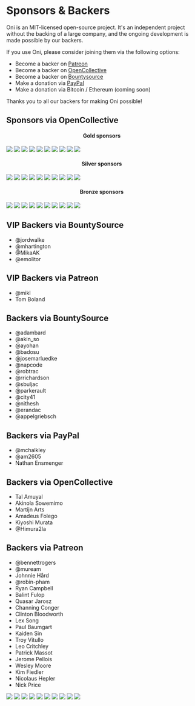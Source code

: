 # Sponsors & Backers

Oni is an MIT-licensed open-source project. It's an independent project without the backing of a large company, and the ongoing development is made possible by our backers.

If you use Oni, please consider joining them via the following options:

* Become a backer on [Patreon](https://patreon.com/onivim)
* Become a backer on [OpenCollective](https://opencollective.com/oni#backer)
* Become a backer on [Bountysource](https://salt.bountysource.com/teams/oni)
* Make a donation via [PayPal](https://www.paypal.me/bryphe/25)
* Make a donation via Bitcoin / Ethereum (coming soon)

Thanks you to all our backers for making Oni possible!

## Sponsors via OpenCollective

<h4 align="center">Gold sponsors</h4>

<a href="https://opencollective.com/oni/tiers/gold-sponsor/0/website" target="_blank"><img src="https://opencollective.com/oni/tiers/gold-sponsor/0/avatar.png"></a>
<a href="https://opencollective.com/oni/tiers/gold-sponsor/1/website" target="_blank"><img src="https://opencollective.com/oni/tiers/gold-sponsor/1/avatar.png"></a>
<a href="https://opencollective.com/oni/tiers/gold-sponsor/2/website" target="_blank"><img src="https://opencollective.com/oni/tiers/gold-sponsor/2/avatar.png"></a>
<a href="https://opencollective.com/oni/tiers/gold-sponsor/3/website" target="_blank"><img src="https://opencollective.com/oni/tiers/gold-sponsor/3/avatar.png"></a>
<a href="https://opencollective.com/oni/tiers/gold-sponsor/4/website" target="_blank"><img src="https://opencollective.com/oni/tiers/gold-sponsor/4/avatar.png"></a>
<a href="https://opencollective.com/oni/tiers/gold-sponsor/5/website" target="_blank"><img src="https://opencollective.com/oni/tiers/gold-sponsor/5/avatar.png"></a>
<a href="https://opencollective.com/oni/tiers/gold-sponsor/6/website" target="_blank"><img src="https://opencollective.com/oni/tiers/gold-sponsor/6/avatar.png"></a>
<a href="https://opencollective.com/oni/tiers/gold-sponsor/7/website" target="_blank"><img src="https://opencollective.com/oni/tiers/gold-sponsor/7/avatar.png"></a>
<a href="https://opencollective.com/oni/tiers/gold-sponsor/8/website" target="_blank"><img src="https://opencollective.com/oni/tiers/gold-sponsor/8/avatar.png"></a>
<a href="https://opencollective.com/oni/tiers/gold-sponsor/9/website" target="_blank"><img src="https://opencollective.com/oni/tiers/gold-sponsor/9/avatar.png"></a>

<h4 align="center">Silver sponsors</h4>

<a href="https://opencollective.com/oni/tiers/silver-sponsor/0/website" target="_blank"><img src="https://opencollective.com/oni/tiers/silver-sponsor/0/avatar.png"></a>
<a href="https://opencollective.com/oni/tiers/silver-sponsor/1/website" target="_blank"><img src="https://opencollective.com/oni/tiers/silver-sponsor/1/avatar.png"></a>
<a href="https://opencollective.com/oni/tiers/silver-sponsor/2/website" target="_blank"><img src="https://opencollective.com/oni/tiers/silver-sponsor/2/avatar.png"></a>
<a href="https://opencollective.com/oni/tiers/silver-sponsor/3/website" target="_blank"><img src="https://opencollective.com/oni/tiers/silver-sponsor/3/avatar.png"></a>
<a href="https://opencollective.com/oni/tiers/silver-sponsor/4/website" target="_blank"><img src="https://opencollective.com/oni/tiers/silver-sponsor/4/avatar.png"></a>
<a href="https://opencollective.com/oni/tiers/silver-sponsor/5/website" target="_blank"><img src="https://opencollective.com/oni/tiers/silver-sponsor/5/avatar.png"></a>
<a href="https://opencollective.com/oni/tiers/silver-sponsor/6/website" target="_blank"><img src="https://opencollective.com/oni/tiers/silver-sponsor/6/avatar.png"></a>
<a href="https://opencollective.com/oni/tiers/silver-sponsor/7/website" target="_blank"><img src="https://opencollective.com/oni/tiers/silver-sponsor/7/avatar.png"></a>
<a href="https://opencollective.com/oni/tiers/silver-sponsor/8/website" target="_blank"><img src="https://opencollective.com/oni/tiers/silver-sponsor/8/avatar.png"></a>
<a href="https://opencollective.com/oni/tiers/silver-sponsor/9/website" target="_blank"><img src="https://opencollective.com/oni/tiers/silver-sponsor/9/avatar.png"></a>

<h4 align="center">Bronze sponsors</h4>

<a href="https://opencollective.com/oni/tiers/bronze-sponsor/0/website" target="_blank"><img src="https://opencollective.com/oni/tiers/bronze-sponsor/0/avatar.png"></a>
<a href="https://opencollective.com/oni/tiers/bronze-sponsor/1/website" target="_blank"><img src="https://opencollective.com/oni/tiers/bronze-sponsor/1/avatar.png"></a>
<a href="https://opencollective.com/oni/tiers/bronze-sponsor/2/website" target="_blank"><img src="https://opencollective.com/oni/tiers/bronze-sponsor/2/avatar.png"></a>
<a href="https://opencollective.com/oni/tiers/bronze-sponsor/3/website" target="_blank"><img src="https://opencollective.com/oni/tiers/bronze-sponsor/3/avatar.png"></a>
<a href="https://opencollective.com/oni/tiers/bronze-sponsor/4/website" target="_blank"><img src="https://opencollective.com/oni/tiers/bronze-sponsor/4/avatar.png"></a>
<a href="https://opencollective.com/oni/tiers/bronze-sponsor/5/website" target="_blank"><img src="https://opencollective.com/oni/tiers/bronze-sponsor/5/avatar.png"></a>
<a href="https://opencollective.com/oni/tiers/bronze-sponsor/6/website" target="_blank"><img src="https://opencollective.com/oni/tiers/bronze-sponsor/6/avatar.png"></a>
<a href="https://opencollective.com/oni/tiers/bronze-sponsor/7/website" target="_blank"><img src="https://opencollective.com/oni/tiers/bronze-sponsor/7/avatar.png"></a>
<a href="https://opencollective.com/oni/tiers/bronze-sponsor/8/website" target="_blank"><img src="https://opencollective.com/oni/tiers/bronze-sponsor/8/avatar.png"></a>
<a href="https://opencollective.com/oni/tiers/bronze-sponsor/9/website" target="_blank"><img src="https://opencollective.com/oni/tiers/bronze-sponsor/9/avatar.png"></a>

## VIP Backers via BountySource

* @jordwalke
* @mhartington
* @MikaAK
* @emolitor

## VIP Backers via Patreon

* @mikl
* Tom Boland

## Backers via BountySource

* @adambard
* @akin_so
* @ayohan
* @badosu
* @josemarluedke
* @napcode
* @robtrac
* @rrichardson
* @sbuljac
* @parkerault
* @city41
* @nithesh
* @erandac
* @appelgriebsch

## Backers via PayPal

* @mchalkley
* @am2605
* Nathan Ensmenger

## Backers via OpenCollective

* Tal Amuyal
* Akinola Sowemimo
* Martijn Arts
* Amadeus Folego
* Kiyoshi Murata
* @Himura2la

## Backers via Patreon

* @bennettrogers
* @muream
* Johnnie Hård
* @robin-pham
* Ryan Campbell
* Balint Fulop
* Quasar Jarosz
* Channing Conger
* Clinton Bloodworth
* Lex Song
* Paul Baumgart
* Kaiden Sin
* Troy Vitullo
* Leo Critchley
* Patrick Massot
* Jerome Pellois
* Wesley Moore
* Kim Fiedler
* Nicolaus Hepler
* Nick Price

<a href="https://opencollective.com/oni/tiers/backer/0/website" target="_blank"><img src="https://opencollective.com/oni/tiers/backer/0/avatar.png"></a>
<a href="https://opencollective.com/oni/tiers/backer/1/website" target="_blank"><img src="https://opencollective.com/oni/tiers/backer/1/avatar.png"></a>
<a href="https://opencollective.com/oni/tiers/backer/2/website" target="_blank"><img src="https://opencollective.com/oni/tiers/backer/2/avatar.png"></a>
<a href="https://opencollective.com/oni/tiers/backer/3/website" target="_blank"><img src="https://opencollective.com/oni/tiers/backer/3/avatar.png"></a>
<a href="https://opencollective.com/oni/tiers/backer/4/website" target="_blank"><img src="https://opencollective.com/oni/tiers/backer/4/avatar.png"></a>
<a href="https://opencollective.com/oni/tiers/backer/5/website" target="_blank"><img src="https://opencollective.com/oni/tiers/backer/5/avatar.png"></a>
<a href="https://opencollective.com/oni/tiers/backer/6/website" target="_blank"><img src="https://opencollective.com/oni/tiers/backer/6/avatar.png"></a>
<a href="https://opencollective.com/oni/tiers/backer/7/website" target="_blank"><img src="https://opencollective.com/oni/tiers/backer/7/avatar.png"></a>
<a href="https://opencollective.com/oni/tiers/backer/8/website" target="_blank"><img src="https://opencollective.com/oni/tiers/backer/8/avatar.png"></a>
<a href="https://opencollective.com/oni/tiers/backer/9/website" target="_blank"><img src="https://opencollective.com/oni/tiers/backer/9/avatar.png"></a>
